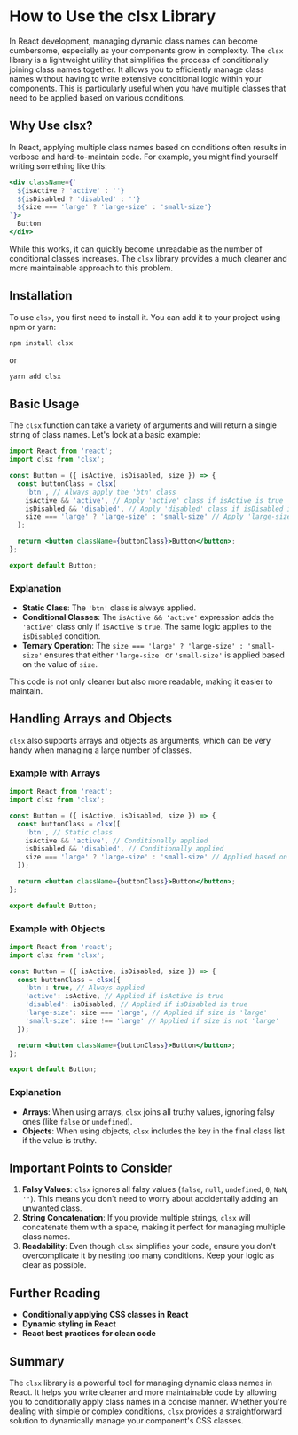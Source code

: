 # How to Use the clsx Library

In React development, managing dynamic class names can become cumbersome, especially as your components grow in complexity. The `clsx` library is a lightweight utility that simplifies the process of conditionally joining class names together. It allows you to efficiently manage class names without having to write extensive conditional logic within your components. This is particularly useful when you have multiple classes that need to be applied based on various conditions.

## Why Use clsx?

In React, applying multiple class names based on conditions often results in verbose and hard-to-maintain code. For example, you might find yourself writing something like this:

```jsx
<div className={`
  ${isActive ? 'active' : ''}
  ${isDisabled ? 'disabled' : ''}
  ${size === 'large' ? 'large-size' : 'small-size'}
`}>
  Button
</div>
```

While this works, it can quickly become unreadable as the number of conditional classes increases. The `clsx` library provides a much cleaner and more maintainable approach to this problem.

## Installation

To use `clsx`, you first need to install it. You can add it to your project using npm or yarn:

```bash
npm install clsx
```

or

```bash
yarn add clsx
```

## Basic Usage

The `clsx` function can take a variety of arguments and will return a single string of class names. Let's look at a basic example:

```jsx
import React from 'react';
import clsx from 'clsx';

const Button = ({ isActive, isDisabled, size }) => {
  const buttonClass = clsx(
    'btn', // Always apply the 'btn' class
    isActive && 'active', // Apply 'active' class if isActive is true
    isDisabled && 'disabled', // Apply 'disabled' class if isDisabled is true
    size === 'large' ? 'large-size' : 'small-size' // Apply 'large-size' if size is 'large', otherwise 'small-size'
  );

  return <button className={buttonClass}>Button</button>;
};

export default Button;
```

### Explanation

- **Static Class**: The `'btn'` class is always applied.
- **Conditional Classes**: The `isActive && 'active'` expression adds the `'active'` class only if `isActive` is `true`. The same logic applies to the `isDisabled` condition.
- **Ternary Operation**: The `size === 'large' ? 'large-size' : 'small-size'` ensures that either `'large-size'` or `'small-size'` is applied based on the value of `size`.

This code is not only cleaner but also more readable, making it easier to maintain.

## Handling Arrays and Objects

`clsx` also supports arrays and objects as arguments, which can be very handy when managing a large number of classes.

### Example with Arrays

```jsx
import React from 'react';
import clsx from 'clsx';

const Button = ({ isActive, isDisabled, size }) => {
  const buttonClass = clsx([
    'btn', // Static class
    isActive && 'active', // Conditionally applied
    isDisabled && 'disabled', // Conditionally applied
    size === 'large' ? 'large-size' : 'small-size' // Applied based on size
  ]);

  return <button className={buttonClass}>Button</button>;
};

export default Button;
```

### Example with Objects

```jsx
import React from 'react';
import clsx from 'clsx';

const Button = ({ isActive, isDisabled, size }) => {
  const buttonClass = clsx({
    'btn': true, // Always applied
    'active': isActive, // Applied if isActive is true
    'disabled': isDisabled, // Applied if isDisabled is true
    'large-size': size === 'large', // Applied if size is 'large'
    'small-size': size !== 'large' // Applied if size is not 'large'
  });

  return <button className={buttonClass}>Button</button>;
};

export default Button;
```

### Explanation

- **Arrays**: When using arrays, `clsx` joins all truthy values, ignoring falsy ones (like `false` or `undefined`).
- **Objects**: When using objects, `clsx` includes the key in the final class list if the value is truthy.

## Important Points to Consider

1. **Falsy Values**: `clsx` ignores all falsy values (`false`, `null`, `undefined`, `0`, `NaN`, `''`). This means you don't need to worry about accidentally adding an unwanted class.
2. **String Concatenation**: If you provide multiple strings, `clsx` will concatenate them with a space, making it perfect for managing multiple class names.
3. **Readability**: Even though `clsx` simplifies your code, ensure you don't overcomplicate it by nesting too many conditions. Keep your logic as clear as possible.

## Further Reading

- **Conditionally applying CSS classes in React**
- **Dynamic styling in React**
- **React best practices for clean code**

## Summary

The `clsx` library is a powerful tool for managing dynamic class names in React. It helps you write cleaner and more maintainable code by allowing you to conditionally apply class names in a concise manner. Whether you're dealing with simple or complex conditions, `clsx` provides a straightforward solution to dynamically manage your component's CSS classes.